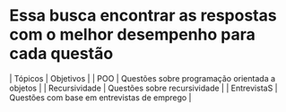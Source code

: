 # Essa busca encontrar as respostas com o melhor desempenho para cada questão

| Tópicos       | Objetivos |
| POO           | Questões sobre programação orientada a objetos |
| Recursividade | Questões sobre recursividade                   |
| EntrevistaS   | Questões com base em entrevistas de emprego    |